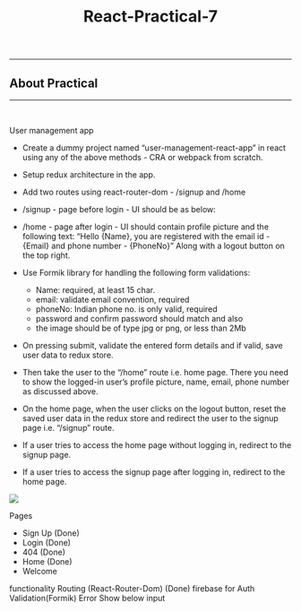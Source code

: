 # <p align="center">React-Practical-7</p>

<br />

---

## About Practical

---

<br />

User management app

- Create a dummy project named “user-management-react-app” in react using any of the above methods - CRA or webpack from scratch.
- Setup redux architecture in the app.
- Add two routes using react-router-dom - /signup and /home
- /signup - page before login - UI should be as below:

- /home - page after login - UI should contain profile picture and the following text:
  “Hello {Name}, you are registered with the email id - {Email} and phone number - {PhoneNo}”
  Along with a logout button on the top right.
- Use Formik library for handling the following form validations:
  - Name: required, at least 15 char.
  - email: validate email convention, required
  - phoneNo: Indian phone no. is only valid, required
  - password and confirm password should match and also
  - the image should be of type jpg or png, or less than 2Mb
- On pressing submit, validate the entered form details and if valid, save user data to redux store.
- Then take the user to the “/home” route i.e. home page. There you need to show the logged-in user’s profile picture, name, email, phone number as discussed above.
- On the home page, when the user clicks on the logout button, reset the saved user data in the redux store and redirect the user to the signup page i.e. “/signup” route.
- If a user tries to access the home page without logging in, redirect to the signup page.
- If a user tries to access the signup page after logging in, redirect to the home page.

<img src="https://github.com/princesimform/React-Practical-7/assets/125016923/c94bdeca-2010-4019-870f-acdad485f4e7" align="center"/> 

<!-- <br />

---

## Live Working Link

---

<br />

- [Production Link](https://prince-react-practical-6.netlify.app)
- [Development Link](https://codesandbox.io/p/github/princesimform/React-Practical-6/feature)

<br />

---

## Technologies

---

- Html
- Css
- Tailwind
- Javascript
- ReactJs
- Redux
- RTK Query

<br />

---

## Project Setup

---

<br />

- ### **Recommended IDE Setup**

  > VsCode/ sublime text

- ### **Install Package**

  > `npm install`

- ### **Compile and Hot-reload for Development**

  > `npm run dev`

- ### **Type Check, Compile and Minify for Production**
  > `npm run build`

<br />

---

## About Features

---

<br />

- The User List APP application includes the following features:

  - You can able to show all user list
  - on hover any specific user you can able to she it's profile card
  - Data Fetch Using RTK Query So the Unique Data Fetched only Once

- API : [https://test-react-5cd74-default-rtdb.firebaseio.com/users.json](https://test-react-5cd74-default-rtdb.firebaseio.com/users.json)
  <br />

---

## Environment Setup

---

<br />

- <b> For Environment Setup </b>

- Create a file called .env at the root of your project.
- Inside the .env file, define your environment variable
- In your React code, you can access the environment variable using `process.env.NODE_ENV`
- Restart the development server or rebuild your app to apply the changes.

- <b> How to run in different mode </b>
  - `npm run dev` run in Development Mode
  - `npm run start` run in Production Mode

<br />

---

## Unique of the Practical

---

<br />

- Unique Data Fetched only Once
- When any Profle care Show only the specific Profile card is render , not any other are rendering

<br />

---

## Live Practical Demo

---

<br />

<img src="https://github.com/princesimform/React-Practical-6/assets/125016923/1a55aa6d-19bd-42e3-a687-9e3b8dcf8d14" align="center"/>

<img src="https://github.com/princesimform/React-Practical-6/assets/125016923/505ec1b6-b0b7-4563-b482-0e8cbc1e8d35" align="center"/> -->

Pages

- Sign Up (Done)
- Login (Done)
- 404 (Done)
- Home (Done)
- Welcome

functionality
  Routing (React-Router-Dom) (Done)
  firebase for Auth
  Validation(Formik)
  Error Show below input
